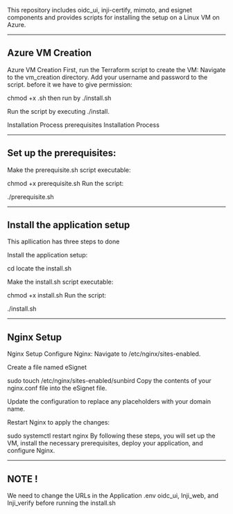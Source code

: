 This repository includes oidc_ui, inji-certify, mimoto, and esignet components and provides scripts for installing the setup on a Linux VM on Azure.

------------------
Azure VM Creation
------------------
Azure VM Creation First, run the Terraform script to create the VM: Navigate to the vm_creation directory. Add your username and password to the script. before it we have to give permission:

chmod +x .sh then run by ./install.sh

Run the script by executing ./install.

Installation Process prerequisites
Installation Process

--------------------------
Set up the prerequisites:
--------------------------
Make the prerequisite.sh script executable:

chmod +x prerequisite.sh Run the script:

./prerequisite.sh

-----------------------------
Install the application setup
-----------------------------
This apllication has three steps to done



Install the application setup:

cd locate the install.sh 

Make the install.sh script executable:

chmod +x install.sh Run the script:

./install.sh


-----------
Nginx Setup
-----------

Nginx Setup Configure Nginx: Navigate to /etc/nginx/sites-enabled.

Create a file named eSignet

sudo touch /etc/nginx/sites-enabled/sunbird Copy the contents of your nginx.conf file into the eSignet file.

Update the configuration to replace any placeholders with your domain name.

Restart Nginx to apply the changes:

sudo systemctl restart nginx By following these steps, you will set up the VM, install the necessary prerequisites, deploy your application, and configure Nginx.


-----------
NOTE !
-----------

We need to change the URLs in  the Application .env oidc_ui, Inji_web, and Inji_verify  before running the install.sh
